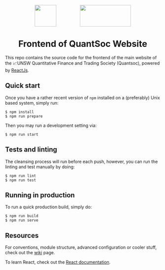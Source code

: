 <p align="center">
   <img src="https://github.com/QuantSoc/website/tree/main/src/assets/logo_circle.png" width="70" height="70" align="center">
   <img width="70">
   <img src="https://www.unsw.edu.au/sites/all/themes/mobileunswcorporate/logo.png" width="165" height="70" align="center">
</p>

<h1 align="center"> Frontend of QuantSoc Website</h1>

<!-- deployment badge here -->

This repo contains the source code for the frontend of the main website of the 📈UNSW Quantitative Finance and Trading Society (Quantsoc), powered by [ReactJs](https://reactjs.org/).

<!-- ## Major packages (add this later perhaps) --> 

## Quick start
Once you have  a rather recent version of `npm` installed on a (preferably) Unix based system, simply run: 
```
$ npm install
$ npm run prepare
```
Then you may run a development setting via:
```
$ npm run start
```

## Tests and linting
The cleansing process will run before each push, however, you can run the linting and test manually by doing: 
```
$ npm run lint
$ npm run test
```

## Running in production
To run a quick production build, simply do:
```
$ npm run build
$ npm run serve
```
## Resources 
For conventions, module structure, advanced configuration or cooler stuff, check out the [wiki](https://github.com/QuantSoc/website/wiki) page.

To learn React, check out the [React documentation](https://reactjs.org/).